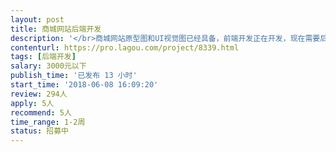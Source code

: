```yaml
---                
layout: post       
title: 商城网站后端开发           
description: '</br>商城网站原型图和UI视觉图已经具备，前端开发正在开发，现在需要后端开发。后端开发语言.net。希望是深圳本地个人接单。</br>'     
contenturl: https://pro.lagou.com/project/8339.html      
tags: [后端开发]            
salary: 3000元以下          
publish_time: '已发布 13 小时'         
start_time: '2018-06-08 16:09:20'           
review: 294人                   
apply: 5人                   
recommend: 5人                   
time_range: 1-2周              
status: 招募中                  
---                 
```

